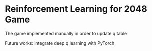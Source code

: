 # Reinforcement Learning for 2048 Game

The game implemented manually in order to update q table

Future works: integrate deep q learning with PyTorch
